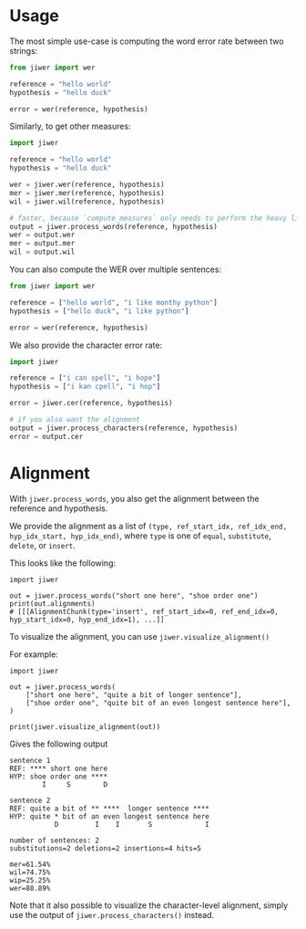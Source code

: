 # Usage

The most simple use-case is computing the word error rate between two strings:

```python
from jiwer import wer

reference = "hello world"
hypothesis = "hello duck"

error = wer(reference, hypothesis)
```

Similarly, to get other measures:

```python
import jiwer

reference = "hello world"
hypothesis = "hello duck"

wer = jiwer.wer(reference, hypothesis)
mer = jiwer.mer(reference, hypothesis)
wil = jiwer.wil(reference, hypothesis)

# faster, because `compute_measures` only needs to perform the heavy lifting once:
output = jiwer.process_words(reference, hypothesis)
wer = output.wer
mer = output.mer
wil = output.wil
```

You can also compute the WER over multiple sentences:

```python
from jiwer import wer

reference = ["hello world", "i like monthy python"]
hypothesis = ["hello duck", "i like python"]

error = wer(reference, hypothesis)
```

We also provide the character error rate:

```python
import jiwer

reference = ["i can spell", "i hope"]
hypothesis = ["i kan cpell", "i hop"]

error = jiwer.cer(reference, hypothesis)

# if you also want the alignment
output = jiwer.process_characters(reference, hypothesis)
error = output.cer
```

# Alignment

With `jiwer.process_words`, you also get the alignment between the reference and hypothesis.

We provide the alignment as a list of `(type, ref_start_idx, ref_idx_end, hyp_idx_start, hyp_idx_end)`, where `type` is one of
    `equal`, `substitute`, `delete`, or `insert`.

This looks like the following:

```python3
import jiwer

out = jiwer.process_words("short one here", "shoe order one")
print(out.alignments)
# [[[AlignmentChunk(type='insert', ref_start_idx=0, ref_end_idx=0, hyp_start_idx=0, hyp_end_idx=1), ...]]
```

To visualize the alignment, you can use `jiwer.visualize_alignment()`

For example:

```python3
import jiwer

out = jiwer.process_words(
    ["short one here", "quite a bit of longer sentence"],
    ["shoe order one", "quite bit of an even longest sentence here"],
)

print(jiwer.visualize_alignment(out))
```
Gives the following output
```text
sentence 1
REF: **** short one here
HYP: shoe order one ****
        I     S        D

sentence 2
REF: quite a bit of ** ****  longer sentence ****
HYP: quite * bit of an even longest sentence here
           D         I    I       S             I

number of sentences: 2
substitutions=2 deletions=2 insertions=4 hits=5

mer=61.54%
wil=74.75%
wip=25.25%
wer=88.89%
```

Note that it also possible to visualize the character-level alignment, simply use the output of `jiwer.process_characters()` instead. 
